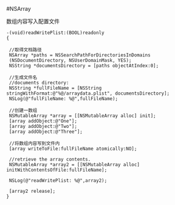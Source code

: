 #NSArray

数组内容写入配置文件


	-(void)readWritePlist:(BOOL)readonly
	{

     //取得文档路径
     NSArray *paths = NSSearchPathForDirectoriesInDomains
     (NSDocumentDirectory, NSUserDomainMask, YES);
     NSString *documentsDirectory = [paths objectAtIndex:0];
    
     //生成文件名
     //documents directory:
     NSString *fullFileName = [NSString stringWithFormat:@"%@/arraydata.plist", documentsDirectory];
     NSLog(@"fullFileName: %@",fullFileName);
    
     //创建一数组
     NSMutableArray *array = [[NSMutableArray alloc] init];
     [array addObject:@"One"];
     [array addObject:@"Two"];
     [array addObject:@"Three"];
    
     //将数组内容写到文件内
     [array writeToFile:fullFileName atomically:NO];
         
     //retrieve the array contents.
     NSMutableArray *array2 = [[NSMutableArray alloc] initWithContentsOfFile:fullFileName];
    
     NSLog(@"readWritePlist: %@",array2);
    
     [array2 release];    
	}
	
